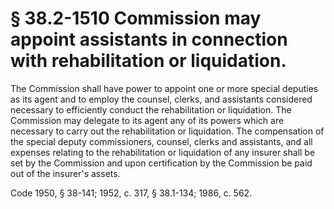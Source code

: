 # § 38.2-1510 Commission may appoint assistants in connection with rehabilitation or liquidation.

<p>The Commission shall have power to appoint one or more special deputies as its agent and to employ the counsel, clerks, and assistants considered necessary to efficiently conduct the rehabilitation or liquidation. The Commission may delegate to its agent any of its powers which are necessary to carry out the rehabilitation or liquidation. The compensation of the special deputy commissioners, counsel, clerks and assistants, and all expenses relating to the rehabilitation or liquidation of any insurer shall be set by the Commission and upon certification by the Commission be paid out of the insurer's assets.</p><p>Code 1950, § 38-141; 1952, c. 317, § 38.1-134; 1986, c. 562.</p>